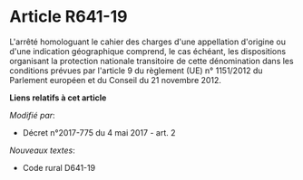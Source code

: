 # Article R641-19

L'arrêté homologuant le cahier des charges d'une appellation d'origine ou d'une indication géographique comprend, le cas
échéant, les dispositions organisant la protection nationale transitoire de cette dénomination dans les conditions prévues
par l'article 9 du règlement (UE) n° 1151/2012 du Parlement européen et du Conseil du 21 novembre 2012.

**Liens relatifs à cet article**

_Modifié par_:

  - Décret n°2017-775 du 4 mai 2017 - art. 2

_Nouveaux textes_:

  - Code rural D641-19
